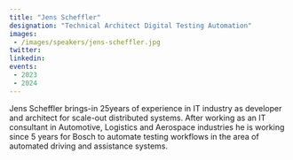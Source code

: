 ```yaml
---
title: "Jens Scheffler"
designation: "Technical Architect Digital Testing Automation"
images:
 - /images/speakers/jens-scheffler.jpg
twitter: 
linkedin: 
events:
 - 2023
 - 2024
---
```


Jens Scheffler brings-in 25years of experience in IT industry as developer and architect for scale-out distributed systems. After working as an IT consultant in Automotive, Logistics and Aerospace industries he is working since 5 years for Bosch to automate testing workflows in the area of automated driving and assistance systems.